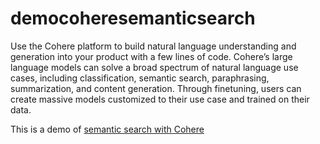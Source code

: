 # democoheresemanticsearch

Use the Cohere platform to build natural language understanding and generation into your product with a few lines of code. Cohere’s large language models can solve a broad spectrum of natural language use cases, including classification, semantic search, paraphrasing, summarization, and content generation. Through finetuning, users can create massive models customized to their use case and trained on their data.

This is a demo of [semantic search with Cohere](https://github.com/adrienpayong/democoheresemanticsearch/blob/main/SemanticSearchcohere.ipynb)
